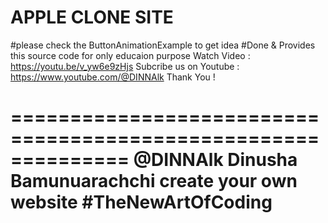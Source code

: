 **APPLE CLONE SITE**
=====================

#please check the ButtonAnimationExample to get idea
#Done & Provides this source code for only educaion purpose
Watch Video : https://youtu.be/v_yw6e9zHjs
Subcribe us on Youtube : https://www.youtube.com/@DINNAlk
Thank You !

==============================================================
@DINNAlk
Dinusha Bamunuarachchi
create your own website
#TheNewArtOfCoding
==============================================================